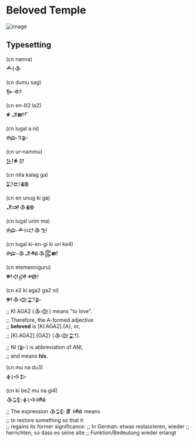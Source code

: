 # Beloved Temple

![image](https://github.com/user-attachments/assets/7eac47c2-d65d-43aa-a26f-021d460825dc)

## Typesetting

(cn nanna)\
𒋀𒆠                                      

(cn dumu sag)\
𒌉𒊕                                   

(cn en-lil2 la2)\
𒀭𒂗𒆤𒇲                             

(cn lugal a ni)\
𒈗𒀀𒉌                               

(cn ur-nammu)\
𒌨𒀭𒇉                                  

(cn nita kalag ga)\
𒍑𒆗𒂵                             

(cn en unug ki ga)\
𒂗𒀔𒆠𒂵                            

(cn lugal urim ma)\
𒈗𒋀𒀊𒆠𒈠                          

(cn lugal ki-en-gi ki uri ke4)\
𒈗𒆠𒂗𒄀𒆠𒌵𒆤             

(cn etemenniguru)\
𒂍𒋼𒉎𒅍                             

(cn e2 ki aga2 ga2 ni)\
𒂍𒆠𒉘𒂷𒉌\
;; KI AGA2 (𒆠𒉘) means "to love".\
;; Therefore, the A-formed adjective\
;; **beloved** is [KI.AGA2].{A}, or,\
;; [KI.AGA2].{GA2} (𒆠𒉘𒂷).\
;; NI (𒉌) is abbreviation of ANI,\
;; and means **his**. 

(cn mu na du3)\
𒈬𒈾𒆕                                 

(cn ki be2 mu na gi4)\
𒆠𒁉𒈬𒈾𒄄\
;; The expression 𒆠𒁉𒂠 𒄄 means\
;; to restore something so that it\
;; regains its former significance.
;; In German: etwas restaurieren, wieder
;; herrichten, so dass es seine alte
;; Funktion/Bedeutung wieder erlangt

